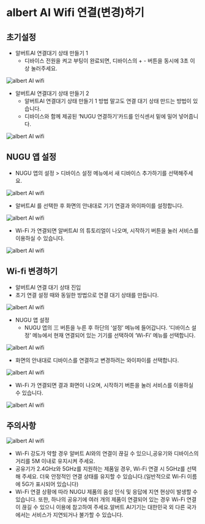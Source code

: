 # albert AI Wifi 연결(변경)하기 

초기설정
--

- 알버트AI 연결대기 상태 만들기 1
  - 디바이스 전원을 켜고 부팅이 완료되면, 디바이스의 + - 버튼을 동시에 3초 이상 눌러주세요.
  
![albert AI wifi](./images/albert01.png)


- 알버트AI 연결대기 상태 만들기 2
  - 알버트AI 연결대기 상태 만들기 1 방법 말고도 연결 대기 상태 만드는 방법이 있습니다.
  - 디바이스와 함께 제공된 ‘NUGU 연결하기’카드를 인식센서 밑에 밀어 넣어줍니다.
  
![albert AI wifi](./images/albert02.png)

  
  
 NUGU 앱 설정
 --
  
  - NUGU 앱의 설정 > 디바이스 설정 메뉴에서 새 디바이스 추가하기를 선택해주세요.
  
![albert AI wifi](./images/albert03.png)

 
 
 
  - 알버트AI 를 선택한 후 화면의 안내대로 기기 연결과 와이파이를 설정합니다.
  
![albert AI wifi](./images/albert04.png)
  
  
  
  - Wi-Fi 가 연결되면 알버트AI 의 튜토리얼이 나오며, 시작하기 버튼을 눌러 서비스를 이용하실 수 있습니다.
  
![albert AI wifi](./images/albert05.png)
  
  
  
  
 Wi-fi 변경하기
 --
 - 알버트AI 연결 대기 상태 진입
  - 초기 연결 설정 때와 동일한 방법으로 연결 대기 상태를 만듭니다.
  
![albert AI wifi](./images/albert06.png)  
  
- NUGU 앱 설정
  - NUGU 앱의 三 버튼을 누른 후 하단의 ‘설정’ 메뉴에 들어갑니다. ‘디바이스 설정’ 메뉴에서 현재 연결되어 있는 기기를 선택하여 ‘Wi-Fi’ 메뉴를 선택합니다.
  
![albert AI wifi](./images/albert07.png)  
  
- 화면의 안내대로 디바이스를 연결하고 변경하려는 와이파이를 선택합니다.

![albert AI wifi](./images/albert08.png)

- Wi-Fi 가 연결되면 결과 화면이 나오며, 시작하기 버튼을 눌러 서비스를 이용하실 수 있습니다.

![albert AI wifi](./images/albert09.png)

주의사항
--
![albert AI wifi](./images/albert10.png)


- Wi-Fi 강도가 약할 경우 알버트 AI와의 연결이 끊길 수 있으니,공유기와 디바이스의 거리를 5M 이내로 유지시켜 주세요.
- 공유기가 2.4GHz와 5GHz를 지원하는 제품일 경우, Wi-Fi 연결 시 5GHz를 선택해 주세요. 더욱 안정적인 연결 상태를 유지할 수 있습니다.(일반적으로 Wi-Fi 이름에 5G가 표시되어 있습니다)
- Wi-Fi 연결 상황에 따라 NUGU 제품의 음성 인식 및 응답에 지연 현상이 발생할 수 있습니다. 또한, 하나의 공유기에 여러 개의 제품이 연결되어 있는 경우 Wi-Fi 연결이 끊길 수 있으니 이용에 참고하여 주세요.알버트 AI기기는 대한민국 외 다른 국가에서는 서비스가 지연되거나 불가할 수 있습니다.
